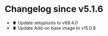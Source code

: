 # Changelog since v5.1.6
- ⬆️ Update setuptools to v69.4.0 
- ⬆️ Update Add-on base image to v15.0.8 
